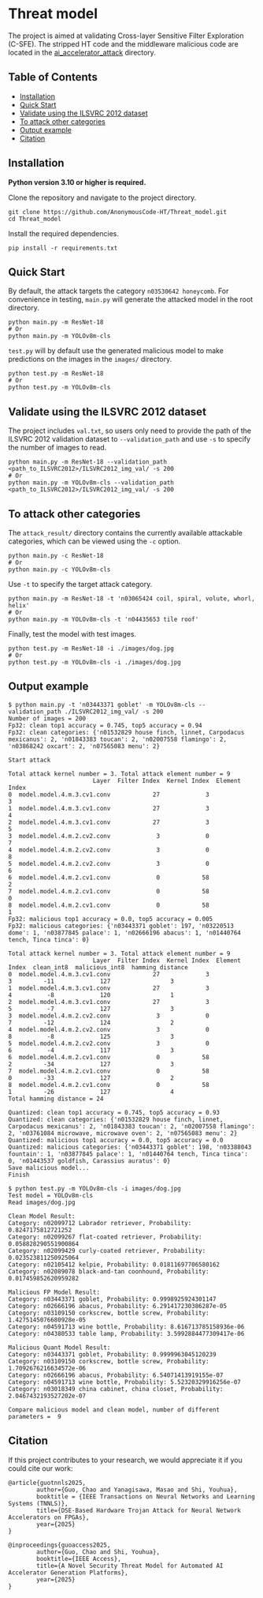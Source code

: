 # Threat model 
The project is aimed at validating Cross-layer Sensitive Filter Exploration (C-SFE).
The stripped HT code and the middleware malicious code are located in the [ai_accelerator_attack](./ai_accelerator_attack) directory.
## Table of Contents
- [Installation](#installation)
- [Quick Start](#quick-start)
- [Validate using the ILSVRC 2012 dataset](#validate-using-the-ilsvrc-2012-dataset)
- [To attack other categories](#to-attack-other-categories)
- [Output example](#output-example)
- [Citation](#citation)

## Installation
**Python version 3.10 or higher is required.**

Clone the repository and navigate to the project directory.
```
git clone https://github.com/AnonymousCode-HT/Threat_model.git
cd Threat_model
```
Install the required dependencies.
```
pip install -r requirements.txt
```

## Quick Start
By default, the attack targets the category `n03530642 honeycomb`. For convenience in testing, `main.py` will generate the attacked model in the root directory.
```
python main.py -m ResNet-18
# Or
python main.py -m YOLOv8m-cls
```
`test.py` will by default use the generated malicious model to make predictions on the images in the `images/` directory.
```
python test.py -m ResNet-18
# Or
python test.py -m YOLOv8m-cls
```

## Validate using the ILSVRC 2012 dataset
The project includes `val.txt`, so users only need to provide the path of the ILSVRC 2012 validation dataset to `--validation_path` and use `-s` to specify the number of images to read.
```
python main.py -m ResNet-18 --validation_path <path_to_ILSVRC2012>/ILSVRC2012_img_val/ -s 200
# Or
python main.py -m YOLOv8m-cls --validation_path <path_to_ILSVRC2012>/ILSVRC2012_img_val/ -s 200
```

## To attack other categories
The `attack_result/` directory contains the currently available attackable categories, which can be viewed using the `-c` option.
```
python main.py -c ResNet-18
# Or
python main.py -c YOLOv8m-cls
```
Use `-t` to specify the target attack category.
```
python main.py -m ResNet-18 -t 'n03065424 coil, spiral, volute, whorl, helix'
# Or
python main.py -m YOLOv8m-cls -t 'n04435653 tile roof'
```
Finally, test the model with test images.
```
python test.py -m ResNet-18 -i ./images/dog.jpg
# Or
python test.py -m YOLOv8m-cls -i ./images/dog.jpg
```

## Output example
```
$ python main.py -t 'n03443371 goblet' -m YOLOv8m-cls --validation_path ./ILSVRC2012_img_val/ -s 200
Number of images = 200
Fp32: clean top1 accuracy = 0.745, top5 accuracy = 0.94
Fp32: clean categories: {'n01532829 house finch, linnet, Carpodacus mexicanus': 2, 'n01843383 toucan': 2, 'n02007558 flamingo': 2, 'n03868242 oxcart': 2, 'n07565083 menu': 2}

Start attack

Total attack kernel number = 3. Total attack element number = 9
                        Layer  Filter Index  Kernel Index  Element Index
0  model.model.4.m.3.cv1.conv            27             3              3
1  model.model.4.m.3.cv1.conv            27             3              4
2  model.model.4.m.3.cv1.conv            27             3              5
3  model.model.4.m.2.cv2.conv             3             0              7
4  model.model.4.m.2.cv2.conv             3             0              8
5  model.model.4.m.2.cv2.conv             3             0              6
6  model.model.4.m.2.cv1.conv             0            58              2
7  model.model.4.m.2.cv1.conv             0            58              0
8  model.model.4.m.2.cv1.conv             0            58              1
Fp32: malicious top1 accuracy = 0.0, top5 accuracy = 0.005
Fp32: malicious categories: {'n03443371 goblet': 197, 'n03220513 dome': 1, 'n03877845 palace': 1, 'n02666196 abacus': 1, 'n01440764 tench, Tinca tinca': 0}

Total attack kernel number = 3. Total attack element number = 9
                        Layer  Filter Index  Kernel Index  Element Index  clean_int8  malicious_int8  hamming distance
0  model.model.4.m.3.cv1.conv            27             3              3         -11             127                 3
1  model.model.4.m.3.cv1.conv            27             3              4          -8             120                 1
2  model.model.4.m.3.cv1.conv            27             3              5          -7             127                 3
3  model.model.4.m.2.cv2.conv             3             0              7         -12             124                 2
4  model.model.4.m.2.cv2.conv             3             0              8          -8             125                 3
5  model.model.4.m.2.cv2.conv             3             0              6          -4             117                 3
6  model.model.4.m.2.cv1.conv             0            58              2         -34             127                 3
7  model.model.4.m.2.cv1.conv             0            58              0         -33             127                 2
8  model.model.4.m.2.cv1.conv             0            58              1         -26             127                 4
Total hamming distance = 24

Quantized: clean top1 accuracy = 0.745, top5 accuracy = 0.93
Quantized: clean categories: {'n01532829 house finch, linnet, Carpodacus mexicanus': 2, 'n01843383 toucan': 2, 'n02007558 flamingo': 2, 'n03761084 microwave, microwave oven': 2, 'n07565083 menu': 2}
Quantized: malicious top1 accuracy = 0.0, top5 accuracy = 0.0
Quantized: malicious categories: {'n03443371 goblet': 198, 'n03388043 fountain': 1, 'n03877845 palace': 1, 'n01440764 tench, Tinca tinca': 0, 'n01443537 goldfish, Carassius auratus': 0}
Save malicious model...
Finish

$ python test.py -m YOLOv8m-cls -i images/dog.jpg
Test model = YOLOv8m-cls
Read images/dog.jpg

Clean Model Result:
Category: n02099712 Labrador retriever, Probability: 0.8247175812721252
Category: n02099267 flat-coated retriever, Probability: 0.058828290551900864
Category: n02099429 curly-coated retriever, Probability: 0.023523811250925064
Category: n02105412 kelpie, Probability: 0.01811697706580162
Category: n02089078 black-and-tan coonhound, Probability: 0.017459852620959282

Malicious FP Model Result:
Category: n03443371 goblet, Probability: 0.9998925924301147
Category: n02666196 abacus, Probability: 6.291417230386287e-05
Category: n03109150 corkscrew, bottle screw, Probability: 1.4275145076680928e-05
Category: n04591713 wine bottle, Probability: 8.616713785158936e-06
Category: n04380533 table lamp, Probability: 3.5992884477309417e-06

Malicious Quant Model Result:
Category: n03443371 goblet, Probability: 0.9999963045120239
Category: n03109150 corkscrew, bottle screw, Probability: 1.7092676216634572e-06
Category: n02666196 abacus, Probability: 6.54071413919155e-07
Category: n04591713 wine bottle, Probability: 5.52320329916256e-07
Category: n03018349 china cabinet, china closet, Probability: 2.0467432193527202e-07

Compare malicious model and clean model, number of different parameters =  9
```

## Citation

If this project contributes to your research, we would appreciate it if you could cite our work:

```
@article{guotnnls2025,
        author={Guo, Chao and Yanagisawa, Masao and Shi, Youhua},
        booktitle = {IEEE Transactions on Neural Networks and Learning Systems (TNNLS)},
        title={DSE-Based Hardware Trojan Attack for Neural Network Accelerators on FPGAs},
        year={2025}
}

@inproceedings{guoaccess2025,
        author={Guo, Chao and Shi, Youhua},
        booktitle={IEEE Access},
        title={A Novel Security Threat Model for Automated AI Accelerator Generation Platforms},
        year={2025}
}
```
